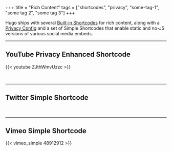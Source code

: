 +++
title = "Rich Content"
tags = ["shortcodes", "privacy", "some-tag-1", "some tag 2", "some tag 3"]
+++

Hugo ships with several [Built-in Shortcodes](https://gohugo.io/content-management/shortcodes/#use-hugos-built-in-shortcodes) for rich content, along with a [Privacy Config](https://gohugo.io/about/hugo-and-gdpr/) and a set of Simple Shortcodes that enable static and no-JS versions of various social media embeds.
<!--more-->
---

## YouTube Privacy Enhanced Shortcode

{{< youtube ZJthWmvUzzc >}}

<br>

---

## Twitter Simple Shortcode

<br>

---

## Vimeo Simple Shortcode

{{< vimeo_simple 48912912 >}}
